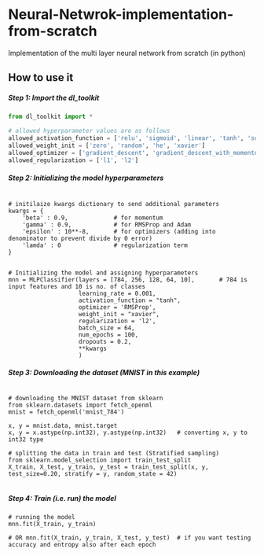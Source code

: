 # Neural-Netwrok-implementation-from-scratch
Implementation of the multi layer neural network from scratch (in python)

## How to use it 

##### Step 1: Import the dl_toolkit
```python
from dl_toolkit import *

# allowed hyperparameter values are as follows
allowed_activation_function = ['relu', 'sigmoid', 'linear', 'tanh', 'softmax']
allowed_weight_init = ['zero', 'random', 'he', 'xavier']
allowed_optimizer = ['gradient_descent', 'gradient_descent_with_momentum', 'NAG', 'AdaGrad', 'RMSProp', 'Adam']
allowed_regularization = ['l1', 'l2']

```
##### Step 2: Initializing the model hyperparameters 
```python3

# initilaize kwargs dictionary to send additional parameters
kwargs = {
    'beta' : 0.9,             # for momentum
    'gamma' : 0.9,            # for RMSProp and Adam
    'epsilon' : 10**-8,       # for optimizers (adding into denominator to prevent divide by 0 error)
    'lamda' : 0               # regularization term
}  


# Initializing the model and assigning hyperparameters
mnn = MLPClassifier(layers = [784, 256, 128, 64, 10],       # 784 is input features and 10 is no. of classes
                    learning_rate = 0.001, 
                    activation_function = "tanh", 
                    optimizer = 'RMSProp',
                    weight_init = "xavier", 
                    regularization = 'l2',
                    batch_size = 64, 
                    num_epochs = 100,
                    dropouts = 0.2, 
                    **kwargs
                    )

```
##### Step 3: Downloading the dataset (MNIST in this example)
```python3

# downloading the MNIST dataset from sklearn
from sklearn.datasets import fetch_openml
mnist = fetch_openml('mnist_784')

x, y = mnist.data, mnist.target
x, y = x.astype(np.int32), y.astype(np.int32)   # converting x, y to int32 type

# splitting the data in train and test (Stratified sampling)
from sklearn.model_selection import train_test_split
X_train, X_test, y_train, y_test = train_test_split(x, y, test_size=0.20, stratify = y, random_state = 42)


```

##### Step 4: Train (i.e. run) the model
```python3
# running the model
mnn.fit(X_train, y_train)

# OR mnn.fit(X_train, y_train, X_test, y_test)  # if you want testing accuracy and entropy also after each epoch

```
